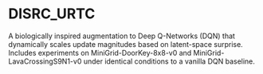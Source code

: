 # DISRC_URTC
A biologically inspired augmentation to Deep Q-Networks (DQN) that dynamically scales update magnitudes based on latent-space surprise. Includes experiments on MiniGrid-DoorKey-8x8-v0 and MiniGrid-LavaCrossingS9N1-v0 under identical conditions to a vanilla DQN baseline.
